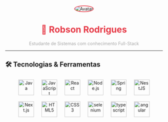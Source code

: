 <p align="center">
  <img src="https://via.placeholder.com/150/1C2526/FFFFFF?text=Seu+Nome" alt="Avatar" style="border-radius:50%; border: 2px solid #E63946;"/>
</p>

<h1 align="center" style="color: #E63946;">👾 Robson Rodrigues</h1>
<p align="center" style="color: #A8A8A8;">Estudante de Sistemas com conhecimento Full-Stack </p>

---

## 🛠️ Tecnologias & Ferramentas

<p align="center">
  <img src="https://cdn.jsdelivr.net/gh/devicons/devicon@latest/icons/java/java-plain-wordmark.svg" alt="Java" width="50" height="50" style="margin: 10px;"/>
  <img src="https://cdn.jsdelivr.net/gh/devicons/devicon@latest/icons/javascript/javascript-original.svg" alt="JavaScript" width="50" height="50" style="margin: 10px;"/>
  <img src="https://cdn.jsdelivr.net/gh/devicons/devicon@latest/icons/react/react-original-wordmark.svg" alt="React" width="50" height="50" style="margin: 10px;"/>
  <img src="https://cdn.jsdelivr.net/gh/devicons/devicon@latest/icons/nodejs/nodejs-original-wordmark.svg" alt="Node.js" width="50" height="50" style="margin: 10px;"/>
  <img src="https://cdn.jsdelivr.net/gh/devicons/devicon@latest/icons/spring/spring-original-wordmark.svg" alt="Spring" width="50" height="50" style="margin: 10px;"/>
  <img src="https://cdn.jsdelivr.net/gh/devicons/devicon@latest/icons/nestjs/nestjs-original.svg" alt="NestJS" width="50" height="50" style="margin: 10px;"/>
  <img src="https://cdn.jsdelivr.net/gh/devicons/devicon@latest/icons/nextjs/nextjs-original.svg" alt="Next.js" width="50" height="50" style="margin: 10px;"/>
  <img src="https://cdn.jsdelivr.net/gh/devicons/devicon@latest/icons/html5/html5-original.svg" alt="HTML5" width="50" height="50" style="margin: 10px;"/>
  <img src="https://cdn.jsdelivr.net/gh/devicons/devicon@latest/icons/css3/css3-original.svg" alt="CSS3" width="50" height="50" style="margin: 10px;"/>
  <img src="https://cdn.jsdelivr.net/gh/devicons/devicon@latest/icons/selenium/selenium-original.svg" alt="selenium" width="50" height="50" style="margin: 10px;"/>
  <img src="https://cdn.jsdelivr.net/gh/devicons/devicon@latest/icons/typescript/typescript-original.svg" alt="typescript" width="50" height="50" style="margin: 10px;"/>
  <img src="https://cdn.jsdelivr.net/gh/devicons/devicon@latest/icons/angular/angular-original.svg" alt="angular" width="50" height="50" style="margin: 10px;" />
                 
</p>

